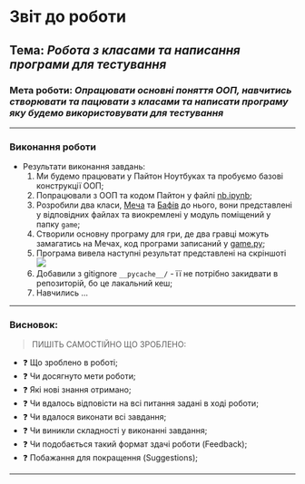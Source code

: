 # Звіт до роботи
## Тема: _Робота з класами та написання програми для тестування_
### Мета роботи: _Опрацювати основні поняття ООП, навчитись створювати та пацювати з класами та написати програму яку будемо використовувати для тестування_

---
### Виконання роботи
* Результати виконання завдань:
    1. Ми будемо працювати у Пайтон Ноутбуках та пробуємо базові конструкції ООП;
    1. Попрацювали з ООП та кодом Пайтон у файлі [nb.ipynb](./nb.ipynb);
    1. Розробили два класи, [Меча](./game/swords.py) та [Бафів](./game/buff.py) до нього, вони представлені у відповідних файлах та виокремлені у модуль поміщений у папку `game`;
    1. Створили основну програму для гри, де два гравці можуть замагатись на Мечах, код програми записаний у [game.py](./game.py);
    1. Програма вивела наступні результат представлені на скріншоті ![](./gameplay.jpg)
    1. Добавили з gitignore `__pycache__/` - її не потрібно закидвати в репозиторій, бо це лакальний кеш;
    1. Навчились ...

---
### Висновок:
> ПИШІТЬ САМОСТІЙНО ЩО ЗРОБЛЕНО:

- :question: Що зроблено в роботі;
- :question: Чи досягнуто мети роботи;
- :question: Які нові знання отримано;
- :question: Чи вдалось відповісти на всі питання задані в ході роботи;
- :question: Чи вдалося виконати всі завдання;
- :question: Чи виникли складності у виконанні завдання;
- :question: Чи подобається такий формат здачі роботи (Feedback);
- :question: Побажання для покращення (Suggestions);

---